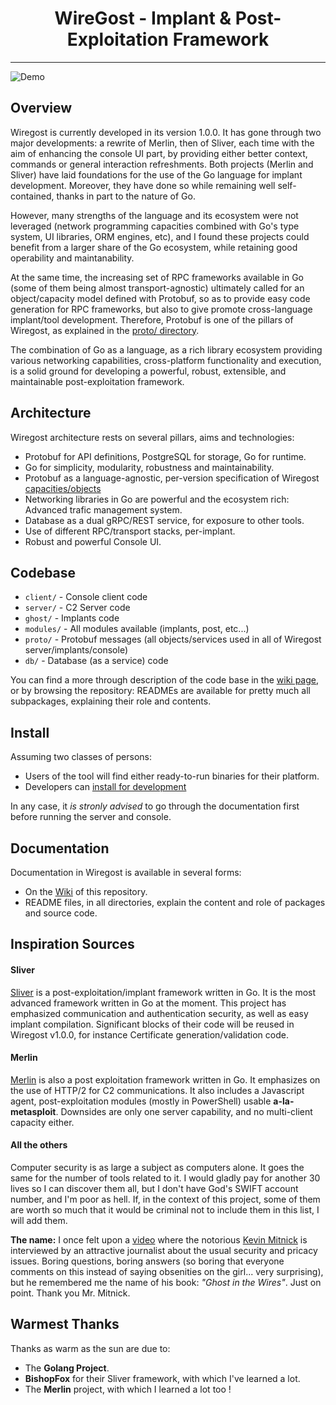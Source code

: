 
#                           <center>WireGost - Implant & Post-Exploitation Framework</center> 
______

![Demo](./.github/images/console-greet.png)


## Overview

Wiregost is currently developed in its version 1.0.0. It has gone through two major developments: a rewrite of Merlin, 
then of Sliver, each time with the aim of enhancing the console UI part, by providing either better context, commands or 
general interaction refreshments. Both projects (Merlin and Sliver) have laid foundations for the use of the Go language 
for implant development. Moreover, they have done so while remaining well self-contained, thanks in part to the nature of Go.

However, many strengths of the language and its ecosystem were not leveraged (network programming capacities combined 
with Go's type system, UI libraries, ORM engines, etc), and I found these projects could benefit from a larger share of the 
Go ecosystem, while retaining good operability and maintanability.

At the same time, the increasing set of RPC frameworks available in Go (some of them being almost transport-agnostic) 
ultimately called for an object/capacity model defined with Protobuf, so as to provide easy code generation for RPC frameworks, 
but also to give promote cross-language implant/tool development. Therefore, Protobuf is one of the pillars of Wiregost, as 
explained in the [proto/ directory](https://github.com/maxlandon/wiregost/proto/).

The combination of Go as a language, as a rich library ecosystem providing various networking capabilities, cross-platform functionality 
and execution, is a solid ground for developing a powerful, robust, extensible, and maintainable post-exploitation framework.


## Architecture

Wiregost architecture rests on several pillars, aims and technologies: 

- Protobuf for API definitions, PostgreSQL for storage, Go for runtime.
- Go for simplicity, modularity, robustness and maintainability. 
- Protobuf as a language-agnostic, per-version specification of Wiregost [capacities/objects](https://github.com/maxlandon/proto/)
- Networking libraries in Go are powerful and the ecosystem rich: Advanced trafic management system.
- Database as a dual gRPC/REST service, for exposure to other tools.
- Use of different RPC/transport stacks, per-implant.
- Robust and powerful Console UI.


## Codebase 

* `client/`         - Console client code
* `server/`         - C2 Server code
* `ghost/`          - Implants code
* `modules/`        - All modules available (implants, post, etc...)
* `proto/`          - Protobuf messages (all objects/services used in all of Wiregost server/implants/console)
* `db/`             - Database (as a service) code

You can find a more through description of the code base in the [wiki page](https://github.com/maxlandon/wiregost/wiki/Code-Structure),
or by browsing the repository: READMEs are available for pretty much all subpackages, explaining their role and contents.


## Install

Assuming two classes of persons:
- Users of the tool will find either ready-to-run binaries for their platform.
- Developers can [install for development](https://github.com/maxlandon/wiregost/wiki/Development-Setup)

In any case, it *is stronly advised* to go through the documentation first before running the server and console.


## Documentation

Documentation in Wiregost is available in several forms:
- On the [Wiki](https://github.com/maxlandon/wiregost/wiki) of this repository.
- README files, in all directories, explain the content and role of packages and source code.


## Inspiration Sources

#### Sliver
[Sliver](https://github.com/BishopFox/sliver) is a post-exploitation/implant framework written in Go. It is the most advanced 
framework written in Go at the moment. This project has emphasized communication and authentication security, as well as easy implant compilation.
Significant blocks of their code will be reused in Wiregost v1.0.0, for instance Certificate generation/validation code.

#### Merlin
[Merlin](https://github.com/Ne0nd0g/merlin) is also a post exploitation framework written in Go. It emphasizes on the use of HTTP/2 for C2
communications. It also includes a Javascript agent, post-exploitation modules (mostly in PowerShell) usable **a-la-metasploit**. Downsides are
only one server capability, and no multi-client capacity either.

#### All the others

Computer security is as large a subject as computers alone. It goes the same for the number of tools related to it.
I would gladly pay for another 30 lives so I can discover them all, but I don't have God's SWIFT account number, and I'm
poor as hell. If, in the context of this project, some of them are worth so much that it would be criminal not to include 
them in this list, I will add them.

**The name:** I once felt upon a [video](https://www.youtube.com/watch?v=T8aXx3K_lKY) where the notorious 
[Kevin Mitnick](https://en.wikipedia.org/wiki/Kevin_Mitnick) is interviewed by an attractive journalist about the usual security 
and pricacy issues. Boring questions, boring answers (so boring that everyone comments on this instead of saying obsenities on 
the girl... very surprising), but he remembered me the name of his book: _"Ghost in the Wires"_. Just on point. Thank you Mr. Mitnick.


## Warmest Thanks

Thanks as warm as the sun are due to:

* The **Golang Project**.
* **BishopFox** for their Sliver framework, with which I've learned a lot.
* The **Merlin** project, with which I learned a lot too !


<!-- ## Capacities  -->

<!-- Most the features below are the same as [Sliver](https://github.com/BishopFox/sliver), as this project is mostly an enhancement of Sliver -->
<!-- and an attempt at merging [Merlin](https://github.com/Ne0nd0g/merlin) post-exploitation modules (altough with enhancements as well). -->
<!--  -->
<!-- ### Infrastructure -->
<!-- * [Secure C2](https://github.com/maxlandon/wiregost/wiki/Transport-Encryption) over mTLS, HTTP(S), and DNS -->
<!-- * Metasploit-like workspaces -->
<!-- * Mutiple consoles per user -->
<!-- * Multiple users per C2 Server  -->
<!-- * Let's Encrypt integration -->
<!-- * [DNS Canary](https://github.com/maxlandon/wiregost/wiki/DNS-Canaries) Blue Team Detection -->
<!--  -->
<!-- ### Console -->
<!-- * Per user & per workspace [module stacks](https://github.com/maxlandon/wiregost/wiki/Stack-Commands), used as "draft tables" -->
<!-- * Jobs management with various informations -->
<!-- * Seggregated workspace context (module stacks, etc) -->
<!-- * Transparent shell usage through the console -->
<!-- * Completions for Help, Commands, Options ,Values, local & remote filesystems -->
<!-- * Configurable prompts in the [main](https://github.com/maxlandon/wiregost/wiki/Console-Config) and [implant](https://github.com/maxlandon/wiregost/wiki/Implant-Config) menu, with many variables -->
<!-- * [Vim & Emacs input modes](https://github.com/maxlandon/wiregost/wiki/Core-Commands) -->
<!--  -->
<!-- ### Listeners -->
<!-- * Persistent Listeners (automatic spawn at server startup) -->
<!-- * Stagers & their serving listeners -->
<!--  -->
<!-- ### Implants -->
<!-- * [Multi architecture/OS implants](https://github.com/maxlandon/wiregost/wiki/Payload-Modules) -->
<!-- * Concurrent & Dynamic code generation -->
<!-- * Compile-time obfuscation -->
<!-- * Local and remote process injection -->
<!-- * Anti-forensics -->
<!-- * Windows process migration -->
<!-- * Windows user token manipulation -->
<!-- * In-memory .NET assembly execution -->
<!-- * Real-time filesystem completion (configurable) -->
<!--  -->
<!-- ### Modules -->
<!-- * Metasploit-like [Modules User Interface](https://github.com/maxlandon/wiregost/wiki/Module-Commands) -->
<!-- * Implant generation & listener spawn modules (both single and stager payloads/listeners) -->
<!-- * Post-exploitation modules from Merlin (rewrited) (*work in progress*) -->
<!-- * Easy interface and templates for [writing Post-exploitation modules](https://github.com/maxlandon/wiregost/wiki/Modules-Overview) -->
<!-- * Many methods for interacting with sessions and performing tasks on them (priv, proc, execution, injection, etc...) -->

<!-- **Routing**  -->

